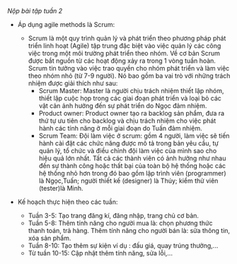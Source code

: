 *Nộp bài tập tuần 2*
- Áp dụng agile methods là Scrum:
    - Scrum là một quy trình quản lý và phát triển theo phương pháp phát triển linh hoạt (Agile) tập trung đặc biệt vào việc quản lý các công việc trong một môi trường phát triển theo nhóm. Về cơ bản Scrum được bắt nguồn từ các hoạt động xảy ra trong 1 vòng tuần hoàn. Scrum tin tưởng vào việc trao quyền cho nhóm phát triển và làm việc theo nhóm nhỏ (từ 7-9 người). Nó bao gồm ba vai trò với những trách nhiệm được giải thích như sau:
      - Scrum Master: Master là người chịu trách nhiệm thiết lập nhóm, thiết lập cuộc họp trong các giai đoạn phát triển và loại bỏ các vật cản ảnh hưởng đến sự phát triển do Ngọc đảm nhiệm.
      - Product owner: Product owner tạo ra backlog sản phẩm, đưa ra thứ tự ưu tiên cho backlog và chịu trách nhiệm cho việc phát hành các tính năng ở mỗi giai đoạn do Tuấn đảm nhiệm.
      - Scrum Team: Đội làm việc ở scrum: gồm 4 người, làm việc sẽ tiến hành cài đặt các chức năng được mô tả trong bản yêu cầu, tự quản lý, tổ chức và điều chỉnh đội làm việc của mình sao cho hiệu quả lớn nhất. Tất cả các thành viên có ảnh hưởng như nhau đến sự thành công hoặc thất bại của toàn bộ hệ thống hoặc các hệ thống nhỏ hơn trong đó bao gồm 
      lập trình viên (programmer) là Ngọc,Tuấn; người thiết kế (designer) là Thúy; kiểm thử viên (tester)là Minh.

- Kế hoạch thực hiện theo các tuần:
    - Tuần 3-5: Tạo trang đăng kí, đăng nhập, trang chủ cơ bản.
    - Tuần 5-8: Thêm tính năng cho người mua là: chọn phương thức thanh toán, trả hàng.
                Thêm tính năng cho người bán là: sửa thông tin, xóa sản phẩm.
    - Tuần 8-10: Tạo thêm sự kiện ví dụ : đấu giá, quay trúng thưởng,...
    - Từ tuần 10-15: Cập nhật thêm tính năng, sửa lỗi,...